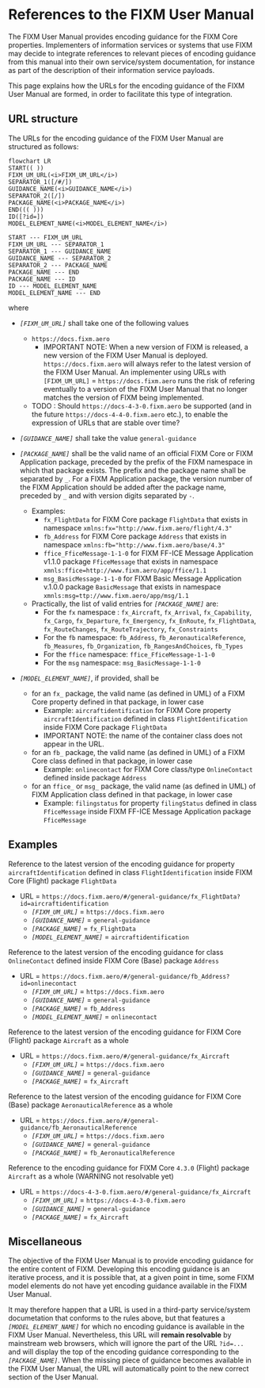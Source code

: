 # References to the FIXM User Manual

The FIXM User Manual provides encoding guidance for the FIXM Core properties. Implementers of information services or systems that use FIXM 
may decide to integrate references to relevant pieces of encoding guidance from this manual into their own service/system documentation, 
for instance as part of the description of their information service payloads.

This page explains how the URLs for the encoding guidance of the FIXM User Manual are formed, in order to facilitate this type of integration.

## URL structure

The URLs for the encoding guidance of the FIXM User Manual are structured as follows:

```mermaid
flowchart LR
START(( ))
FIXM_UM_URL(<i>FIXM_UM_URL</i>)
SEPARATOR_1([/#/])
GUIDANCE_NAME(<i>GUIDANCE_NAME</i>)
SEPARATOR_2([/])
PACKAGE_NAME(<i>PACKAGE_NAME</i>)
END((( )))
ID([?id=])
MODEL_ELEMENT_NAME(<i>MODEL_ELEMENT_NAME</i>)

START --- FIXM_UM_URL
FIXM_UM_URL --- SEPARATOR_1
SEPARATOR_1 --- GUIDANCE_NAME
GUIDANCE_NAME --- SEPARATOR_2
SEPARATOR_2 --- PACKAGE_NAME
PACKAGE_NAME --- END
PACKAGE_NAME --- ID
ID --- MODEL_ELEMENT_NAME
MODEL_ELEMENT_NAME --- END
```
where

- *`[FIXM_UM_URL]`* shall take one of the following values 
  - `https://docs.fixm.aero`
    - IMPORTANT NOTE: When a new version of FIXM is released, a new version of the FIXM User Manual is deployed. `https://docs.fixm.aero` will always refer to the latest version of the FIXM User Manual. An implementer using URLs with `[FIXM_UM_URL]` = `https://docs.fixm.aero` runs the risk of refering eventually to a version of the FIXM User Manual that no longer matches the version of FIXM being implemented. 
  -   TODO : Should `https://docs-4-3-0.fixm.aero` be supported (and in the future `https://docs-4-4-0.fixm.aero` etc.), to enable the expression of URLs that are stable over time?

- *`[GUIDANCE_NAME]`* shall take the value `general-guidance`

- *`[PACKAGE_NAME]`* shall be the valid name of an official FIXM Core or FIXM Application package, preceded by the prefix of the FIXM namespace in which that package exists. The prefix and the package name shall be separated by `_`. For a FIXM Application package, the version number of the FIXM Application should be added after the package name, preceded by `_` and with version digits separated by `-`.
  - Examples:
    - `fx_FlightData` for FIXM Core package `FlightData` that exists in namespace `xmlns:fx="http://www.fixm.aero/flight/4.3"`
    - `fb_Address` for FIXM Core package `Address` that exists in namespace `xmlns:fb="http://www.fixm.aero/base/4.3"`
    - `ffice_FficeMessage-1-1-0` for FIXM FF-ICE Message Application v1.1.0 package `FficeMessage` that exists in namespace `xmnls:ffice=http://www.fixm.aero/app/ffice/1.1`
    - `msg_BasicMessage-1-1-0` for FIXM Basic Message Application v.1.0.0 package `BasicMessage` that exists in namespace `xmnls:msg=ttp://www.fixm.aero/app/msg/1.1`
  - Practically, the list of valid entries for *`[PACKAGE_NAME]`* are:
    - For the `fx` namespace : `fx_Aircraft`, `fx_Arrival`, `fx_Capability`, `fx_Cargo`, `fx_Departure`, `fx_Emergency`, `fx_EnRoute`, `fx_FlightData`, `fx_RouteChanges`, `fx_RouteTrajectory`, `fx_Constraints`
    - For the `fb` namespace: `fb_Address`, `fb_AeronauticalReference`, `fb_Measures`, `fb_Organization`, `fb_RangesAndChoices`, `fb_Types`
    - For the `ffice` namespace: `ffice_FficeMessage-1-1-0`
    - For the `msg` namespace: `msg_BasicMessage-1-1-0`


- *`[MODEL_ELEMENT_NAME]`*, if provided, shall be
  - for an `fx_` package, the valid name (as defined in UML) of a FIXM Core property defined in that package, in lower case
    - Example: `aircraftidentification` for FIXM Core property `aircraftIdentification` defined in class `FlightIdentification` inside FIXM Core package `FlightData`
    - IMPORTANT NOTE: the name of the container class does not appear in the URL.
  - for an `fb_` package, the valid name (as defined in UML) of a FIXM Core class defined in that package, in lower case
    - Example: `onlinecontact` for FIXM Core class/type `OnlineContact` defined inside package `Address`
  - for an `ffice_` or `msg_` package, the valid name (as defined in UML) of FIXM Application class defined in that package, in lower case
    - Example: `filingstatus` for property `filingStatus` defined in class `FficeMessage` inside FIXM FF-ICE Message Application package `FficeMessage`

## Examples

Reference to the latest version of the encoding guidance for property `aircraftIdentification` defined in class `FlightIdentification` inside FIXM Core (Flight) package `FlightData`
- URL = `https://docs.fixm.aero/#/general-guidance/fx_FlightData?id=aircraftidentification`
  - *`[FIXM_UM_URL]`* = `https://docs.fixm.aero`
  - *`[GUIDANCE_NAME]`* = `general-guidance`
  - *`[PACKAGE_NAME]`* = `fx_FlightData`
  - *`[MODEL_ELEMENT_NAME]`* = `aircraftidentification`

Reference to the latest version of the encoding guidance for class `OnlineContact` defined inside FIXM Core (Base) package `Address`
- URL = `https://docs.fixm.aero/#/general-guidance/fb_Address?id=onlinecontact`
  - *`[FIXM_UM_URL]`* = `https://docs.fixm.aero`
  - *`[GUIDANCE_NAME]`* = `general-guidance`
  - *`[PACKAGE_NAME]`* = `fb_Address`
  - *`[MODEL_ELEMENT_NAME]`* = `onlinecontact`

Reference to the latest version of the encoding guidance for FIXM Core (Flight) package `Aircraft` as a whole 
- URL = `https://docs.fixm.aero/#/general-guidance/fx_Aircraft`
  - *`[FIXM_UM_URL]`* = `https://docs.fixm.aero`
  - *`[GUIDANCE_NAME]`* = `general-guidance`
  - *`[PACKAGE_NAME]`* = `fx_Aircraft`

Reference to the latest version of the encoding guidance for FIXM Core (Base) package `AeronauticalReference` as a whole 
- URL = `https://docs.fixm.aero/#/general-guidance/fb_AeronauticalReference`
  - *`[FIXM_UM_URL]`* = `https://docs.fixm.aero`
  - *`[GUIDANCE_NAME]`* = `general-guidance`
  - *`[PACKAGE_NAME]`* = `fb_AeronauticalReference`

Reference to the encoding guidance for FIXM Core `4.3.0` (Flight) package `Aircraft` as a whole  (WARNING not resolvable yet)
- URL = `https://docs-4-3-0.fixm.aero/#/general-guidance/fx_Aircraft`
  - *`[FIXM_UM_URL]`* = `https://docs-4-3-0.fixm.aero`
  - *`[GUIDANCE_NAME]`* = `general-guidance`
  - *`[PACKAGE_NAME]`* = `fx_Aircraft`


## Miscellaneous

The objective of the FIXM User Manual is to provide encoding guidance for the entire content of FIXM. Developing this encoding guidance is an iterative process, and it is possible that,
at a given point in time, some FIXM model elements do not have yet encoding guidance available in the FIXM User Manual. 

It may therefore happen that a URL is used in a third-party service/system documetation that conforms to the rules above, but that features a *`[MODEL_ELEMENT_NAME]`* for which no encoding guidance is available in the FIXM User Manual. Nevertheless, this URL will **remain resolvable** by mainstream web browsers, which will ignore the part of the URL `?id=...` and will display the top of the encoding guidance corresponding to the *`[PACKAGE_NAME]`*. When the missing piece of guidance becomes available in the FIXM User Manual, the URL will automatically point to the new correct section of the User Manual.


